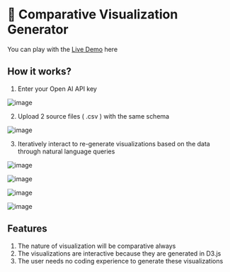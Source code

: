 # 🎨 Comparative Visualization Generator

You can play with the [Live Demo](https://comparative-visualization-generator.streamlit.app/) here

## How it works?

1. Enter your Open AI API key

![image](https://github.com/user-attachments/assets/2c155ed8-7baf-47fb-af20-f008433a6453)

2. Upload 2 source files ( .csv ) with the same schema

![image](https://github.com/user-attachments/assets/ef1434bc-f8c3-4292-8746-8cc5972f9fbf)

3. Iteratively interact to re-generate visualizations based on the data through natural language queries

![image](https://github.com/user-attachments/assets/9e066deb-4134-474d-b411-43b45bd7bf86)

![image](https://github.com/user-attachments/assets/680bbde2-f91e-43d5-9b45-bdf4f8d94be4)

![image](https://github.com/user-attachments/assets/4ec8041b-8471-4933-9f56-71c1e3bb2aee)

![image](https://github.com/user-attachments/assets/6e544d91-8a5b-4a70-b944-e18e9c6de149)


## Features

1. The nature of visualization will be comparative always
2. The visualizations are interactive because they are generated in D3.js
3. The user needs no coding experience to generate these visualizations
